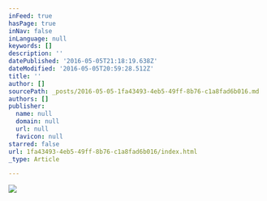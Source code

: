 ```yaml
---
inFeed: true
hasPage: true
inNav: false
inLanguage: null
keywords: []
description: ''
datePublished: '2016-05-05T21:18:19.638Z'
dateModified: '2016-05-05T20:59:28.512Z'
title: ''
author: []
sourcePath: _posts/2016-05-05-1fa43493-4eb5-49ff-8b76-c1a8fad6b016.md
authors: []
publisher:
  name: null
  domain: null
  url: null
  favicon: null
starred: false
url: 1fa43493-4eb5-49ff-8b76-c1a8fad6b016/index.html
_type: Article

---
```

![](https://the-grid-user-content.s3-us-west-2.amazonaws.com/0491de95-f1b6-40c7-8051-4a8adfa1f896.jpg)